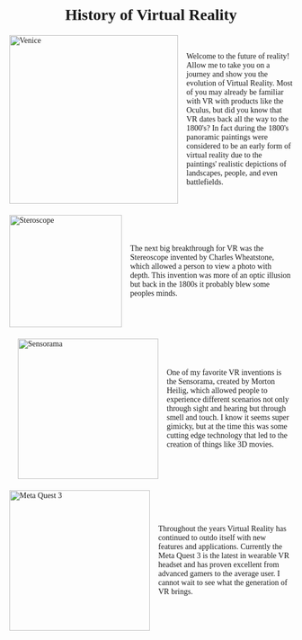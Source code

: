 
<!DOCTYPE html>
<html lang="en">
<head>
    <meta charset="UTF-8">
    <meta name="viewport" content="width=device-width, initial-scale=1.0">
    <title>History of Virtual Reality</title>
    <!-- Google Fonts -->
    <link href="https://fonts.googleapis.com/css2?family=Old+Standard+TT&family=Times+New+Roman&display=swap" rel="stylesheet">
    <style>
        body {
            font-family: 'Times New Roman', Times, serif;
        }
        h1 {
            text-align: center;
            font-family: 'Old Standard TT', serif;
            margin-bottom: 20px;
        }
        .content {
            display: flex;
            align-items: center;
            margin-bottom: 20px;
        }
        .content img {
            margin-right: 15px;
        }
        .content.left img {
            float: left;
            margin-right: 15px;
        }
        .content.right img {
            float: right;
            margin-left: 15px;
        }
    </style>
</head>
<body>

<h1>History of Virtual Reality</h1>

<div class="content left">
    <img src="C:\School\ComSci\panoramic pic.jpg" alt="Venice" width="300" height="300">
    <p>Welcome to the future of reality! Allow me to take you on a journey and show you the evolution of Virtual Reality. Most of you may already be familiar with VR with products like the Oculus, but did you know that VR dates back all the way to the 1800's? In fact during the 1800's panoramic paintings were considered to be an early form of virtual reality due to the paintings' realistic depictions of landscapes, people, and even battlefields.</p>
</div>

<div class="content left">
    <img src="C:\School\ComSci\stereoscopic-photo.jpg" alt="Steroscope" width="200" height="200">
    <p>The next big breakthrough for VR was the Stereoscope invented by Charles Wheatstone, which allowed a person to view a photo with depth. This invention was more of an optic illusion but back in the 1800s it probably blew some peoples minds.</p>
</div>

<div class="content right">
    <img src="C:\School\ComSci\sensorama.jpeg" alt="Sensorama" width="250" height="250">
    <p>One of my favorite VR inventions is the Sensorama, created by Morton Heilig, which allowed people to experience different scenarios not only through sight and hearing but through smell and touch. I know it seems super gimicky, but at the time this was some cutting edge technology that led to the creation of things like 3D movies.</p>

</div>

<div class="content left">
    <img src="C:\School\ComSci\meta quest 3.jpeg" alt="Meta Quest 3" width="250" height="250">
    <p>Throughout the years Virtual Reality has continued to outdo itself with new features and applications. Currently the Meta Quest 3 is the latest in wearable VR headset and has proven excellent from advanced gamers to the average user. I cannot wait to see what the generation of VR brings.</p>
</div>

</body>
</html>
